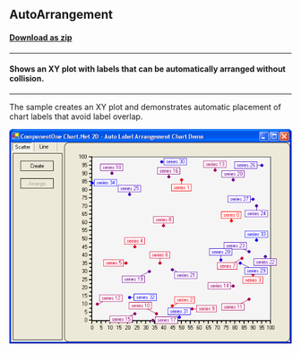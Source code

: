 ## AutoArrangement
#### [Download as zip](https://grapecity.github.io/DownGit/#/home?url=https://github.com/GrapeCity/ComponentOne-WinForms-Samples/tree/master/NetFramework\Charts\VB\AutoArrangement)
____
#### Shows an XY plot with labels that can be automatically arranged without collision.
____
The sample creates an XY plot and demonstrates automatic placement of chart labels that avoid label overlap.

![screenshot](screenshot.PNG)
